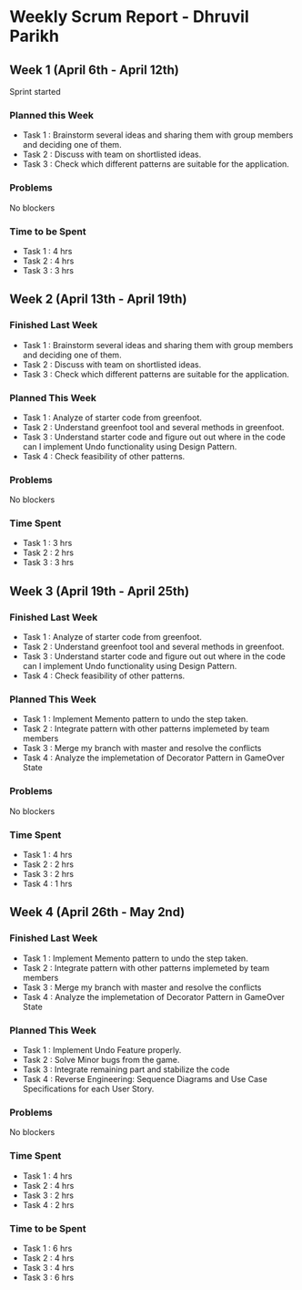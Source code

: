 # Weekly Scrum Report - Dhruvil Parikh


## Week 1 (April 6th - April 12th)

Sprint started

### Planned this Week 
- Task 1 : Brainstorm several ideas and sharing them with group members and deciding one of them.
- Task 2 : Discuss with team on shortlisted ideas.
- Task 3 : Check which different patterns are suitable for the application.

### Problems

 No blockers

### Time to be Spent 

- Task 1 : 4 hrs
- Task 2 : 4 hrs
- Task 3 : 3 hrs


## Week 2 (April 13th - April 19th)

### Finished Last Week 

- Task 1 : Brainstorm several ideas and sharing them with group members and deciding one of them.
- Task 2 : Discuss with team on shortlisted ideas.
- Task 3 : Check which different patterns are suitable for the application.

### Planned This Week 

- Task 1 : Analyze of starter code from greenfoot.
- Task 2 : Understand greenfoot tool and several methods in greenfoot.
- Task 3 : Understand starter code and figure out out where in the code can I implement Undo functionality using Design Pattern.
- Task 4 : Check feasibility of other patterns.

### Problems

 No blockers

### Time Spent

- Task 1 : 3 hrs
- Task 2 : 2 hrs
- Task 3 : 3 hrs


## Week 3 (April 19th - April 25th)

### Finished Last Week 

- Task 1 : Analyze of starter code from greenfoot.
- Task 2 : Understand greenfoot tool and several methods in greenfoot.
- Task 3 : Understand starter code and figure out out where in the code can I implement Undo functionality using Design Pattern.
- Task 4 : Check feasibility of other patterns.

### Planned This Week 
- Task 1 : Implement Memento pattern to undo the step taken.
- Task 2 : Integrate pattern with other patterns implemeted by team members
- Task 3 : Merge my branch with master and resolve the conflicts
- Task 4 : Analyze the implemetation of Decorator Pattern in GameOver State

### Problems
 
 No blockers

### Time Spent

- Task 1 : 4 hrs
- Task 2 : 2 hrs
- Task 3 : 2 hrs
- Task 4 : 1 hrs


## Week 4 (April 26th - May 2nd)

### Finished Last Week 

- Task 1 : Implement Memento pattern to undo the step taken.
- Task 2 : Integrate pattern with other patterns implemeted by team members
- Task 3 : Merge my branch with master and resolve the conflicts
- Task 4 : Analyze the implemetation of Decorator Pattern in GameOver State

### Planned This Week 

- Task 1 : Implement Undo Feature properly.
- Task 2 : Solve Minor bugs from the game.
- Task 3 : Integrate remaining part and stabilize the code
- Task 4 : Reverse Engineering: Sequence Diagrams and Use Case Specifications for each User Story.


### Problems

 No blockers

### Time Spent

- Task 1 : 4 hrs
- Task 2 : 4 hrs
- Task 3 : 2 hrs
- Task 4 : 2 hrs

### Time to be Spent

- Task 1 : 6 hrs
- Task 2 : 4 hrs
- Task 3 : 4 hrs
- Task 3 : 6 hrs
